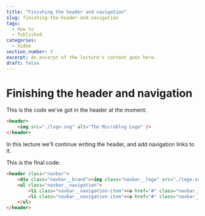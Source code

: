 ```yaml
---
title: "Finishing the header and navigation"
slug: finishing-the-header-and-navigation
tags:
  - How to
  - Published
categories:
  - Video
section_number: 3
excerpt: An excerpt of the lecture's content goes here.
draft: false
---
```


# Finishing the header and navigation

This is the code we've got in the header at the moment:

```html
<header>
    <img src="./logo.svg" alt="The Microblog Logo" />
</header>
```

In this lecture we'll continue writing the header, and add navigation links to it.

This is the final code:

```html
<header class="navbar">
    <div class="navbar__brand"><img class="navbar__logo" src="./logo.svg" />Microblog</div>
    <ul class="navbar__navigation">
        <li class="navbar__navigation-item"><a href="#" class="navbar__link">Recent</a></li>
        <li class="navbar__navigation-item"><a href="#" class="navbar__link">Calendar</a></li>
    </ul>
</header>
```